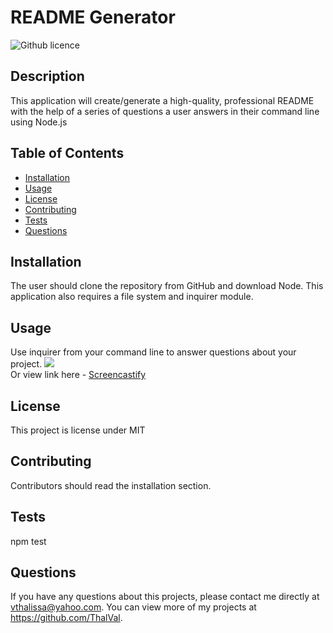 # README Generator 
  ![Github licence](http://img.shields.io/badge/license-MIT-blue.svg)

  ## Description 
  This application will create/generate a high-quality, professional README with the help of a series of questions a user answers in their command line using Node.js

  ## Table of Contents
  * [Installation](#installation)
  * [Usage](#usage)
  * [License](#license)
  * [Contributing](#contributing)
  * [Tests](#tests)
  * [Questions](#questions)
  
  ## Installation 
  The user should clone the repository from GitHub and download Node. This application also requires a file system and inquirer module. 

  ## Usage 
  Use inquirer from your command line to answer questions about your project.
  <img src="utils/README-GENERATOR (1).gif"><br>
  Or view link here - [Screencastify](https://drive.google.com/file/d/1L59uBnHWqkOiv5k9UkQEpBJuVX4CRidP/view)

  ## License 
  This project is license under MIT

  ## Contributing 
  Contributors should read the installation section. 

  ## Tests
  npm test

  ## Questions
  If you have any questions about this projects, please contact me directly at vthalissa@yahoo.com. You can view more of my projects at https://github.com/ThalVal.
